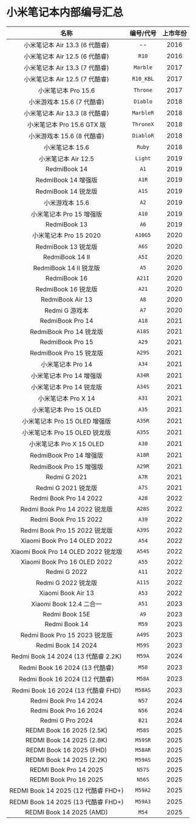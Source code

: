 # 小米笔记本内部编号汇总

| 名称 | 编号/代号 | 上市年份 |
| :-: | :-: | :-: |
| 小米笔记本 Air 13.3 (6 代酷睿) | -- | 2016 |
| 小米笔记本 Air 12.5 (6 代酷睿) | `R10` | 2016 |
| 小米笔记本 Air 13.3 (7 代酷睿) | `Marble` | 2017 |
| 小米笔记本 Air 12.5 (7 代酷睿) | `R10_KBL` | 2017 |
| 小米笔记本 Pro 15.6 | `Throne` | 2017 |
| 小米游戏本 15.6 (7 代酷睿) | `Diablo` | 2018 |
| 小米笔记本 Air 13.3 (8 代酷睿) | `MarbleR` | 2018 |
| 小米笔记本 Pro 15.6 GTX 版 | `ThroneX` | 2018 |
| 小米游戏本 15.6 (8 代酷睿) | `DiabloR` | 2018 |
| 小米笔记本 15.6 | `Ruby` | 2018 |
| 小米笔记本 Air 12.5 | `Light` | 2019 |
| RedmiBook 14 | `A1` | 2019 |
| RedmiBook 14 增强版 | `A1R` | 2019 |
| RedmiBook 14 锐龙版 | `A1S` | 2019 |
| 小米游戏本 15.6 | `A2` | 2019 |
| 小米笔记本 Pro 15 增强版 | `A10` | 2019 |
| RedmiBook 13 | `A6` | 2019 |
| 小米笔记本 Pro 15 2020 | `A10G5` | 2020 |
| RedmiBook 13 锐龙版 | `A6S` | 2020 |
| RedmiBook 14 II | `A5I` | 2020 |
| RedmiBook 14 II 锐龙版 | `A5` | 2020 |
| RedmiBook 16 | `A21I` | 2020 |
| RedmiBook 16 锐龙版 | `A21` | 2020 |
| RedmiBook Air 13 | `A8` | 2020 |
| Redmi G 游戏本 | `A7` | 2020 |
| RedmiBook Pro 14 | `A18` | 2021 |
| RedmiBook Pro 14 锐龙版 | `A18S` | 2021 |
| RedmiBook Pro 15 | `A29` | 2021 |
| RedmiBook Pro 15 锐龙版 | `A29S` | 2021 |
| 小米笔记本 Pro 14 | `A34` | 2021 |
| 小米笔记本 Pro 14 增强版 | `A34R` | 2021 |
| 小米笔记本 Pro 14 锐龙版 | `A34S` | 2021 |
| 小米笔记本 Pro X 14 | `A31` | 2021 |
| 小米笔记本 Pro 15 OLED | `A35` | 2021 |
| 小米笔记本 Pro 15 OLED 增强版 | `A35R` | 2021 |
| 小米笔记本 Pro 15 OLED 锐龙版 | `A35S` | 2021 |
| 小米笔记本 Pro X 15 OLED | `A30` | 2021 |
| RedmiBook Pro 14 增强版 | `A18R` | 2021 |
| RedmiBook Pro 15 增强版 | `A29R` | 2021 |
| Redmi G 2021 | `A7R` | 2021 |
| Redmi G 2021 锐龙版 | `A7S` | 2021 |
| Redmi Book Pro 14 2022 | `A28` | 2022 |
| Redmi Book Pro 14 2022 锐龙版 | `A28S` | 2022 |
| Redmi Book Pro 15 2022 | `A39` | 2022 |
| Redmi Book Pro 15 2022 锐龙版 | `A39S` | 2022 |
| Xiaomi Book Pro 14 OLED 2022 | `A54` | 2022 |
| Xiaomi Book Pro 14 OLED 2022 锐龙版 | `A54S` | 2022 |
| Xiaomi Book Pro 16 OLED 2022 | `A55` | 2022 |
| Redmi G 2022 | `A11` | 2022 |
| Redmi G 2022 锐龙版 | `A11S` | 2022 |
| Xiaomi Book Air 13 | `A53` | 2022 |
| Xiaomi Book 12.4 二合一 | `A51` | 2023 |
| Redmi Book 15E | `A9` | 2023 |
| Redmi Book 14 | `M59` | 2023 |
| Redmi Book Pro 15 2023 锐龙版 | `A49S` | 2023 |
| Redmi Book 14 2024 | `M59S` | 2023 |
| Redmi Book 14 2024 (13 代酷睿 2.2K) | `M59A` | 2024 |
| Redmi Book 16 2024 (13 代酷睿) | `M58` | 2023 |
| Redmi Book 16 2024 (12 代酷睿) | `M58A` | 2023 |
| Redmi Book 16 2024 (13 代酷睿 FHD) | `M58AS` | 2023 |
| Redmi Book Pro 14 2024 | `N57` | 2024 |
| Redmi Book Pro 16 2024 | `N56` | 2024 |
| Redmi G Pro 2024 | `B21` | 2024 |
| REDMI Book 16 2025 (2.5K) | `M58S` | 2025 |
| REDMI Book 14 2025 (2.8K) | `M59SR` | 2025 |
| REDMI Book 16 2025 (FHD) | `M58AR` | 2025 |
| REDMI Book 14 2025 (2.2K) | `M59AS` | 2025 |
| REDMI Book Pro 14 2025 | `N57S` | 2025 |
| REDMI Book Pro 16 2025 | `N56S` | 2025 |
| REDMI Book 14 2025 (12 代酷睿 FHD+) | `M59A2` | 2025 |
| REDMI Book 14 2025 (13 代酷睿 FHD+) | `M59A3` | 2025 |
| REDMI Book 14 2025 (AMD) | `M54` | 2025 |
